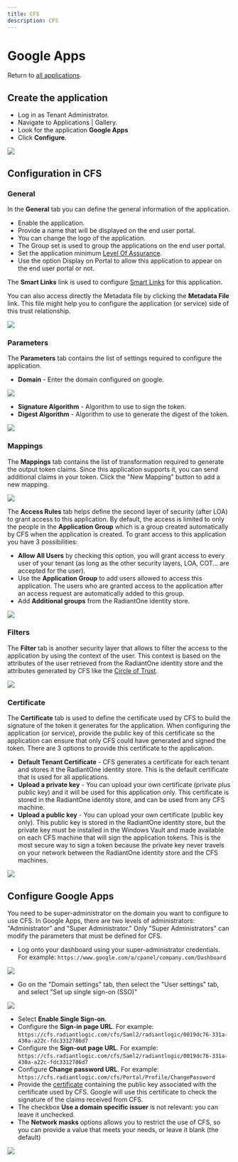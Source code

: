 ```yaml
---
title: CFS
description: CFS
---
```


Google Apps
===========

Return to [all applications](../docs/configuration/applications.html).

Create the application
----------------------

*   Log in as Tenant Administrator.
*   Navigate to Applications | Gallery.
*   Look for the application **Google Apps**
*   Click **Configure**.

![](media/googleapps-configure.png)

Configuration in CFS
--------------------

### General

In the **General** tab you can define the general information of the application.

*   Enable the application.
*   Provide a name that will be displayed on the end user portal.
*   You can change the logo of the application.
*   The Group set is used to group the applications on the end user portal.
*   Set the application minimum [Level Of Assurance](../docs/getting-started/concepts.html#level-of-assurance).
*   Use the option Display on Portal to allow this application to appear on the end user portal or not.

The **Smart Links** link is used to configure [Smart Links](../docs/configuration/smartlinks.html) for this application.

You can also access directly the Metadata file by clicking the **Metadata File** link. This file might help you to configure the application (or service) side of this trust relationship.

![](media/googleapps-tab-general.png)

### Parameters

The **Parameters** tab contains the list of settings required to configure the application.

*   **Domain** - Enter the domain configured on google.

![](media/googleapps-tab-parameters.png)

*   **Signature Algorithm** - Algorithm to use to sign the token.
*   **Digest Algorithm** - Algorithm to use to generate the digest of the token.

![](media/algorithms.png)

### Mappings

The **Mappings** tab contains the list of transformation required to generate the output token claims. Since this application supports it, you can send additional claims in your token. Click the "New Mapping" button to add a new mapping.

![](media/googleapps-tab-mappings.png)

The **Access Rules** tab helps define the second layer of security (after LOA) to grant access to this application. By default, the access is limited to only the people in the **Application Group** which is a group created automatically by CFS when the application is created. To grant access to this application you have 3 possibilities:

*   **Allow All Users** by checking this option, you will grant access to every user of your tenant (as long as the other security layers, LOA, COT... are accepted for the user).
*   Use the **Application Group** to add users allowed to access this application. The users who are granted access to the application after an access request are automatically added to this group.
*   Add **Additional groups** from the RadiantOne identity store.

![](media/googleapps-tab-access-rules.png)

### Filters

The **Filter** tab is another security layer that allows to filter the access to the application by using the context of the user. This context is based on the attributes of the user retrieved from the RadiantOne identity store and the attributes generated by CFS like the [Circle of Trust](../docs/getting-started/concepts.html#circle-of-trust).

![](media/googleapps-tab-filter.png)

### Certificate

The **Certificate** tab is used to define the certificate used by CFS to build the signature of the token it generates for the application. When configuring the application (or service), provide the public key of this certificate so the application can ensure that only CFS could have generated and signed the token. There are 3 options to provide this certificate to the application.

*   **Default Tenant Certificate** - CFS generates a certificate for each tenant and stores it the RadiantOne identity store. This is the default certificate that is used for all applications.
*   **Upload a private key** - You can upload your own certificate (private plus public key) and it will be used for this application only. This certificate is stored in the RadiantOne identity store, and can be used from any CFS machine.
*   **Upload a public key** - You can upload your own certificate (public key only). This public key is stored in the RadiantOne identity store, but the private key must be installed in the Windows Vault and made available on each CFS machine that will sign the application tokens. This is the most secure way to sign a token because the private key never travels on your network between the RadiantOne identity store and the CFS machines.

![](media/googleapps-tab-certificate.png)

Configure Google Apps
---------------------

You need to be super-administrator on the domain you want to configure to use CFS. In Google Apps, there are two levels of administrators: "Administrator" and "Super Administrator." Only "Super Administrators" can modify the parameters that must be defined for CFS.

*   Log onto your dashboard using your super-administrator credentials. For example: `https://www.google.com/a/cpanel/company.com/Dashboard`

![](media/1-dashboard.png)

*   Go on the "Domain settings" tab, then select the "User settings" tab, and select "Set up single sign-on (SSO)"

![](media/2-domainsettings.png)

*   Select **Enable Single Sign-on**.
*   Configure the **Sign-in page URL**. For example: `https://cfs.radiantlogic.com/cfs/Saml2/radiantlogic/0019dc76-331a-430a-a22c-fdc3312786d7`
*   Configure the **Sign-out page URL**. For example: `https://cfs.radiantlogic.com/cfs/Saml2/radiantlogic/0019dc76-331a-430a-a22c-fdc3312786d7`
*   Configure **Change password URL**. For example: `https://cfs.radiantlogic.com/cfs/Portal/Profile/ChangePassword`
*   Provide the [certificate](#certificate) containing the public key associated with the certificate used by CFS. Google will use this certificate to check the signature of the claims received from CFS.
*   The checkbox **Use a domain specific issuer** is not relevant: you can leave it unchecked.
*   The **Network masks** options allows you to restrict the use of CFS, so you can provide a value that meets your needs, or leave it blank (the default)

![](../assets/images/applications/googleapps/3-sso.png)